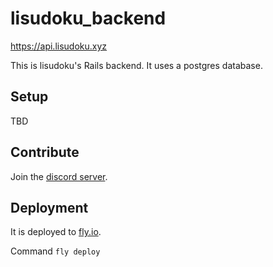 # lisudoku_backend

https://api.lisudoku.xyz

This is lisudoku's Rails backend. It uses a postgres database.

## Setup

TBD

## Contribute

Join the [discord server](https://discord.gg/SGV8TQVSeT).

## Deployment

It is deployed to [fly.io](https://fly.io/).

Command `fly deploy`
